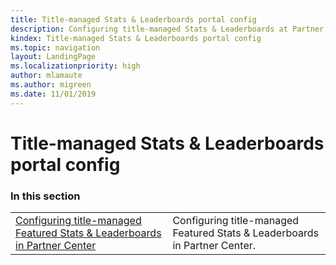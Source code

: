 ```yaml
---
title: Title-managed Stats & Leaderboards portal config
description: Configuring title-managed Stats & Leaderboards at Partner Center.
kindex: Title-managed Stats & Leaderboards portal config
ms.topic: navigation
layout: LandingPage
ms.localizationpriority: high
author: mlamaute
ms.author: migreen
ms.date: 11/01/2019
---
```


# Title-managed Stats & Leaderboards portal config


### In this section

|     |     |
| --- | --- |
| [Configuring title-managed Featured Stats & Leaderboards in Partner Center](live-tm-leaderboards-portal.md) | Configuring title-managed Featured Stats & Leaderboards in Partner Center. |
